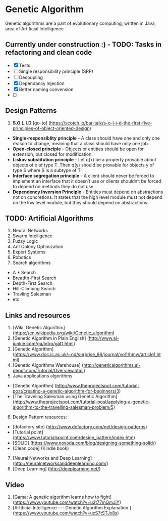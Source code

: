 # Genetic Algorithm

Genetic algorithms are a part of evolutionary computing, written in Java, area of Artificial Intelligence


## Currently under construction :) - TODO: Tasks in refactoring and clean code

- [x] Tests
- [ ] Single responsibility principle (SRP)
- [ ] Decoupling	
- [x] Dependancy Injection
- [x] Better naming convension
- [ ] 


## Design Patterns

1. **S.O.L.I.D** [go-to] (https://scotch.io/bar-talk/s-o-l-i-d-the-first-five-principles-of-object-oriented-design)
  * **Single-responsiblity principle** - A class should have one and only one reason to change, meaning that a class should have only one job.
  * **Open-closed principle** - Objects or entities should be open for extension, but closed for modification.
  * **Liskov substitution principle** - Let q(x) be a property provable about objects of x of type T. Then q(y) should be provable for objects y of type S where S is a subtype of T.
  * **Interface segregation principle** - A client should never be forced to implement an interface that it doesn’t use or clients shouldn’t be forced to depend on methods they do not use.
  * **Dependency Inversion Principle** - Entities must depend on abstractions not on concretions. It states that the high level module must not depend on the low level module, but they should depend on abstractions.

  
## TODO: Artificial Algorithms

1. Neural Networks
2. Swarm Intelligence
3. Fuzzy Logic
4. Ant Colony Optimization
5. Expert Systems
6. Robotics
7. Search algorithms
  * A * Search
  * Breadth-First Search
  * Depth-First Search
  * Hill-Climbing Search
  * Travling Salesman
  * etc.


## Links and resources

1. [Wiki: Genetic Algorithm] (https://en.wikipedia.org/wiki/Genetic_algorithm)
2. [Genetic Algorithm in Plain English] (http://www.ai-junkie.com/ga/intro/gat1.html)
3. [Genetic Algorithm] (https://www.doc.ic.ac.uk/~nd/surprise_96/journal/vol1/hmw/article1.html)
4. [Genetic Algorithms Warehouse] (http://geneticalgorithms.ai-depot.com/Tutorial/Overview.html)
5. Java applications algorithms
  * [Genetic Algorithm] (http://www.theprojectspot.com/tutorial-post/creating-a-genetic-algorithm-for-beginners/3)
  * [The Traveling Salesman using Genetic Algorithm] (http://www.theprojectspot.com/tutorial-post/applying-a-genetic-algorithm-to-the-travelling-salesman-problem/5)
6. Design Pattern resources:
  * [dofactory site] (http://www.dofactory.com/net/design-patterns)
  * [Tutorial point] (https://www.tutorialspoint.com/design_pattern/index.htm)
  * [SOLID] (https://www.novoda.com/blog/designing-something-solid/)
  * [Clean code]	(Kindle book)
7. [Neural Networks and Deep Learning] (http://neuralnetworksanddeeplearning.com/)
8. [Deep Learning] (http://deeplearning.net/)


## Video

1. [Game: A genetic algorithm learns how to fight] (https://www.youtube.com/watch?v=u2t77mQmJiY)
2. [Artificial Intelligence --- Genetic Algorithm Explanation ] (https://www.youtube.com/watch?v=uxS7tSTJx8s)
